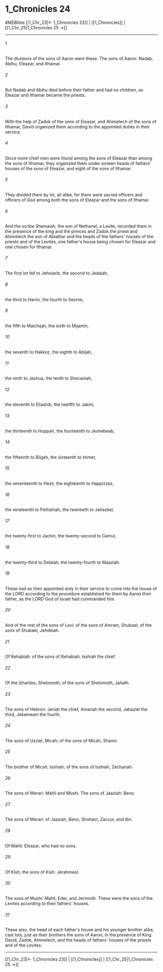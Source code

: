 # 1_Chronicles 24
#MDBible
[[1_Chr_23|← 1_Chronicles 23]] | [[1_Chronicles]] | [[1_Chr_25|1_Chronicles 25 →]]

***

###### 1 
The divisions of the sons of Aaron were these. The sons of Aaron: Nadab, Abihu, Eleazar, and Ithamar. 

###### 2 
But Nadab and Abihu died before their father and had no children, so Eleazar and Ithamar became the priests. 

###### 3 
With the help of Zadok of the sons of Eleazar, and Ahimelech of the sons of Ithamar, David organized them according to the appointed duties in their service. 

###### 4 
Since more chief men were found among the sons of Eleazar than among the sons of Ithamar, they organized them under sixteen heads of fathers' houses of the sons of Eleazar, and eight of the sons of Ithamar. 

###### 5 
They divided them by lot, all alike, for there were sacred officers and officers of God among both the sons of Eleazar and the sons of Ithamar. 

###### 6 
And the scribe Shemaiah, the son of Nethanel, a Levite, recorded them in the presence of the king and the princes and Zadok the priest and Ahimelech the son of Abiathar and the heads of the fathers' houses of the priests and of the Levites, one father's house being chosen for Eleazar and one chosen for Ithamar. 

###### 7 
The first lot fell to Jehoiarib, the second to Jedaiah, 

###### 8 
the third to Harim, the fourth to Seorim, 

###### 9 
the fifth to Malchijah, the sixth to Mijamin, 

###### 10 
the seventh to Hakkoz, the eighth to Abijah, 

###### 11 
the ninth to Jeshua, the tenth to Shecaniah, 

###### 12 
the eleventh to Eliashib, the twelfth to Jakim, 

###### 13 
the thirteenth to Huppah, the fourteenth to Jeshebeab, 

###### 14 
the fifteenth to Bilgah, the sixteenth to Immer, 

###### 15 
the seventeenth to Hezir, the eighteenth to Happizzez, 

###### 16 
the nineteenth to Pethahiah, the twentieth to Jehezkel, 

###### 17 
the twenty-first to Jachin, the twenty-second to Gamul, 

###### 18 
the twenty-third to Delaiah, the twenty-fourth to Maaziah. 

###### 19 
These had as their appointed duty in their service to come into the house of the LORD according to the procedure established for them by Aaron their father, as the LORD God of Israel had commanded him. 

###### 20 
And of the rest of the sons of Levi: of the sons of Amram, Shubael; of the sons of Shubael, Jehdeiah. 

###### 21 
Of Rehabiah: of the sons of Rehabiah, Isshiah the chief. 

###### 22 
Of the Izharites, Shelomoth; of the sons of Shelomoth, Jahath. 

###### 23 
The sons of Hebron: Jeriah the chief, Amariah the second, Jahaziel the third, Jekameam the fourth. 

###### 24 
The sons of Uzziel, Micah; of the sons of Micah, Shamir. 

###### 25 
The brother of Micah, Isshiah; of the sons of Isshiah, Zechariah. 

###### 26 
The sons of Merari: Mahli and Mushi. The sons of Jaaziah: Beno. 

###### 27 
The sons of Merari: of Jaaziah, Beno, Shoham, Zaccur, and Ibri. 

###### 28 
Of Mahli: Eleazar, who had no sons. 

###### 29 
Of Kish, the sons of Kish: Jerahmeel. 

###### 30 
The sons of Mushi: Mahli, Eder, and Jerimoth. These were the sons of the Levites according to their fathers' houses. 

###### 31 
These also, the head of each father's house and his younger brother alike, cast lots, just as their brothers the sons of Aaron, in the presence of King David, Zadok, Ahimelech, and the heads of fathers' houses of the priests and of the Levites. 

***

[[1_Chr_23|← 1_Chronicles 23]] | [[1_Chronicles]] | [[1_Chr_25|1_Chronicles 25 →]]
